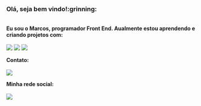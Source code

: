 <h3> Olá, seja bem vindo!:grinning:</h3>
  <br>
  <b>Eu sou o Marcos, programador Front End. Aualmente estou aprendendo e criando projetos com:</b>
  <br>
  <br>
  <img src= "https://img.shields.io/badge/HTML5-E34F26?style=for-the-badge&logo=html5&logoColor=white">
  <img src= "https://img.shields.io/badge/CSS3-1572B6?style=for-the-badge&logo=css3&logoColor=white">
  <img src= "https://img.shields.io/badge/Java-ED8B00?style=for-the-badge&logo=java&logoColor=white">
  
  
<b>Contato:</b>
<br>
<br>
<a href="mailto:marcosvtc7@outlook.com"> <img src= "https://img.shields.io/badge/Gmail-D14836?style=for-the-badge&logo=gmail&logoColor=white"></a>
  
  <b>Minha rede social:</b>
  <br>
  <br>
  <a href= "https://www.instagram.com/marcostchave/" target= "-blank"><img src="https://img.shields.io/badge/Instagram-E4405F?style=for-the-badge&logo=instagram&logoColor=white"> </a>
